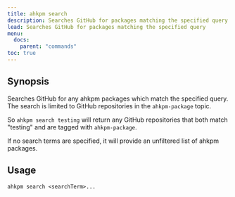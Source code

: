 ```yaml
---
title: ahkpm search
description: Searches GitHub for packages matching the specified query
lead: Searches GitHub for packages matching the specified query
menu:
  docs:
    parent: "commands"
toc: true
---
```

## Synopsis

Searches GitHub for any ahkpm packages which match the specified query. The
search is limited to GitHub repositories in the `ahkpm-package` topic.

So `ahkpm search testing` will return any GitHub repositories that both match
"testing" and are tagged with `ahkpm-package`.

If no search terms are specified, it will provide an unfiltered list of ahkpm
packages.

## Usage

```text
ahkpm search <searchTerm>...
```

